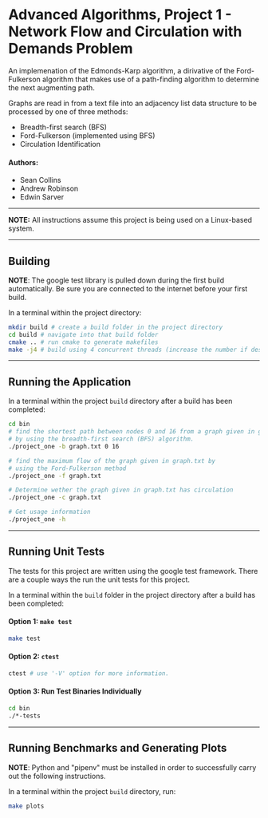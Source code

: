 # Advanced Algorithms, Project 1 - Network Flow and Circulation with Demands Problem #

An implemenation of the Edmonds-Karp algorithm, a dirivative of the Ford-Fulkerson algorithm that makes use of a path-finding algorithm to determine the next augmenting path. 

Graphs are read in from a text file into an adjacency list data structure to be processed by one of three methods:
- Breadth-first search (BFS)
- Ford-Fulkerson (implemented using BFS)
- Circulation Identification

#### Authors: ####
- Sean Collins 
- Andrew Robinson 
- Edwin Sarver

---

**NOTE:** All instructions assume this project is being used on a Linux-based system.

---

## Building ##
**NOTE**: The google test library is pulled down during the first build 
automatically. Be sure you are connected to the internet before your first build.

In a terminal within the project directory:

```bash
mkdir build # create a build folder in the project directory
cd build # navigate into that build folder
cmake .. # run cmake to generate makefiles
make -j4 # build using 4 concurrent threads (increase the number if desired) 
```

---

## Running the Application ##

In a terminal within the project `build` directory after a build has been completed:

```bash
cd bin
# find the shortest path between nodes 0 and 16 from a graph given in graph.txt
# by using the breadth-first search (BFS) algorithm. 
./project_one -b graph.txt 0 16

# find the maximum flow of the graph given in graph.txt by
# using the Ford-Fulkerson method
./project_one -f graph.txt

# Determine wether the graph given in graph.txt has circulation
./project_one -c graph.txt

# Get usage information
./project_one -h
```

---

## Running Unit Tests ##
The tests for this project are written using the google test framework.
There are a couple ways the run the unit tests for this project.

In a terminal within the `build` folder in the project directory after a build has been completed:

#### Option 1: `make test` ####

```bash
make test
```

#### Option 2: `ctest` ####

```bash
ctest # use '-V' option for more information.
```

#### Option 3: Run Test Binaries Individually ####

```bash
cd bin
./*-tests
```

---

## Running Benchmarks and Generating Plots

**NOTE**: Python and "pipenv" must be installed in order to successfully carry
          out the following instructions.

In a terminal within the project `build` directory, run:

```bash
make plots
```
